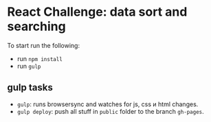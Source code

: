 # React Challenge: data sort and searching

To start run the following:

* run `npm install`
* run `gulp`

## gulp tasks

* `gulp`: runs browsersync and watches for js, css и html changes.
* `gulp deploy`: push all stuff in `public` folder to the branch `gh-pages`.
